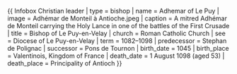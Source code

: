 {{ Infobox Christian leader | type = bishop | name = Adhemar of Le Puy | image = Adhémar de Monteil à Antioche.jpeg | caption = A mitred Adhémar de Monteil carrying the Holy Lance in one of the battles of the First Crusade | title = Bishop of Le Puy-en-Velay | church = Roman Catholic Church | see = Diocese of Le Puy-en-Velay | term = 1082–1098 | predecessor = Stephan de Polignac | successor = Pons de Tournon | birth_date = 1045 | birth_place = Valentinois, Kingdom of France | death_date = 1 August 1098 (aged 53) | death_place = Principality of Antioch }}
